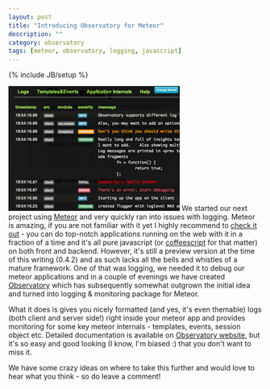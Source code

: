 ```yaml
---
layout: post
title: "Introducing Observatory for Meteor"
description: ""
category: observatory
tags: [meteor, observatory, logging, javascript]
---
```

{% include JB/setup %}

![Observatory screenshot](/img/observatory-scr-s.png)
We started our next project using [Meteor](http://meteor.com) and very quickly ran into issues with logging. Meteor is amazing,
if you are not familiar with it yet I highly recommend to [check it out](http://meteor.com) - you can do top-notch applications
running on the web with it in a fraction of a time and it's all pure javascript (or [coffeescript](http://coffeescript.org) 
for that matter) on both front and backend. However, it's still a preview version at the time of this writing (0.4.2) and as such
lacks all the bells and whistles of a mature framework. One of that was logging, we needed it to debug our meteor applications
and in a couple of evenings we have created [Observatory](http://observatory.meteor.com) which has subsequently somewhat outgrown
the initial idea and turned into logging & monitoring package for Meteor.

What it does is gives you nicely formatted (and yes, it's even themable) logs (both client and server side!) right inside your 
meteor app and provides monitoring for some key meteor internals - templates, events, session object etc. Detailed documentation
is available on [Observatory website](http://observatory.meteor.com), but it's so easy and good looking (I know, I'm biased :) that
you don't want to miss it.

We have some crazy ideas on where to take this further and would love to hear what you think - so do leave a comment!
